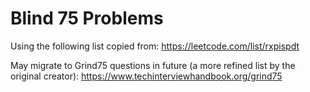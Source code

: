 # Blind 75 Problems

Using the following list copied from:
https://leetcode.com/list/rxpispdt 

May migrate to Grind75 questions in future (a more refined list by the original creator):
https://www.techinterviewhandbook.org/grind75